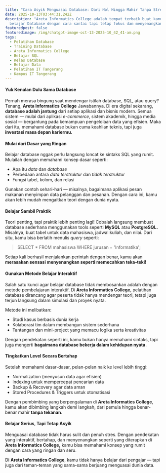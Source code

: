 ```yaml
---
title: "Cara Asyik Menguasai Database: Dari Nol Hingga Mahir Tanpa Stres"
date: 2025-10-13T03:44:31.242Z
description: "Areta Informatics College adalah tempat terbaik buat kamu yang mau
  belajar Database dengan cara santai tapi tetap fokus dan menyenangkan.  "
featuredpost: false
featuredimage: /img/chatgpt-image-oct-13-2025-10_42_41-am.png
tags:
  - Pelatihan Database
  - Training Database
  - Areta Informatics College
  - Belajar SQL
  - Kelas Database
  - Belajar Data
  - Pelatihan IT Tangerang
  - Kampus IT Tangerang
---
```

#### Yuk Kenalan Dulu Sama Database

Pernah merasa bingung saat mendengar istilah database, SQL, atau query? Tenang, **Areta Informatics College** Jawabannya. Di era digital sekarang, **database adalah jantung** dari setiap aplikasi dan bisnis modern. Semua sistem — mulai dari aplikasi *e-commerce*, sistem akademik, hingga media sosial — bergantung pada kemampuan pengelolaan data yang efisien. Maka dari itu, memahami database bukan cuma keahlian teknis, tapi juga **investasi masa depan kariermu.** 

#### Mulai dari Dasar yang Ringan

Belajar database nggak perlu langsung loncat ke sintaks SQL yang rumit.
Mulailah dengan memahami konsep dasar seperti:

* Apa itu *data* dan *database*
* Perbedaan antara *data terstruktur* dan *tidak terstruktur*
* Fungsi tabel, kolom, dan relasi

Gunakan contoh sehari-hari — misalnya, bagaimana aplikasi pesan makanan menyimpan data pelanggan dan pesanan. Dengan cara ini, kamu akan lebih mudah mengaitkan teori dengan dunia nyata.

#### Belajar Sambil Praktik

Teori penting, tapi praktik lebih penting lagi!
Cobalah langsung membuat database sederhana menggunakan tools seperti **MySQL** atau **PostgreSQL.**
Misalnya, buat tabel untuk data mahasiswa, jadwal kuliah, dan nilai. Dari situ, kamu bisa berlatih menulis *query* seperti:

> SELECT * FROM mahasiswa WHERE jurusan = 'Informatika';

Setiap kali berhasil menjalankan perintah dengan benar, kamu akan **merasakan sensasi menyenangkan seperti memecahkan teka-teki!**

#### Gunakan Metode Belajar Interaktif

Salah satu kunci agar belajar database tidak membosankan adalah dengan metode pembelajaran interaktif.
Di **Areta Informatics College**, pelatihan database dirancang agar peserta tidak hanya mendengar teori, tetapi juga terjun langsung dalam simulasi dan proyek nyata.

Metode ini melibatkan:

* Studi kasus berbasis dunia kerja
* Kolaborasi tim dalam membangun sistem sederhana
* Tantangan dan mini-project yang memacu logika serta kreativitas

Dengan pendekatan seperti ini, kamu bukan hanya memahami sintaks, tapi juga mengerti **bagaimana database bekerja dalam kehidupan nyata.**

#### Tingkatkan Level Secara Bertahap

Setelah memahami dasar-dasar, pelan-pelan naik ke level lebih tinggi:

* Normalization (menyusun data agar efisien)
* Indexing untuk mempercepat pencarian data
* Backup & Recovery agar data aman
* Stored Procedures & Triggers untuk otomatisasi

Dengan pembimbing yang berpengalaman di **Areta Informatics College**, kamu akan dibimbing langkah demi langkah, dari pemula hingga benar-benar mahir **tanpa tekanan**.

#### Belajar Serius, Tapi Tetap Asyik

Menguasai database tidak harus sulit dan penuh stres.
Dengan pendekatan yang interaktif, bertahap, dan menyenangkan seperti yang diterapkan di **Areta Informatics College,** kamu bisa memahami konsep yang rumit dengan cara yang ringan dan seru.

Di **Areta Informatics College**, kamu tidak hanya belajar dari pengajar — tapi juga dari teman-teman yang sama-sama berjuang menguasai dunia data.